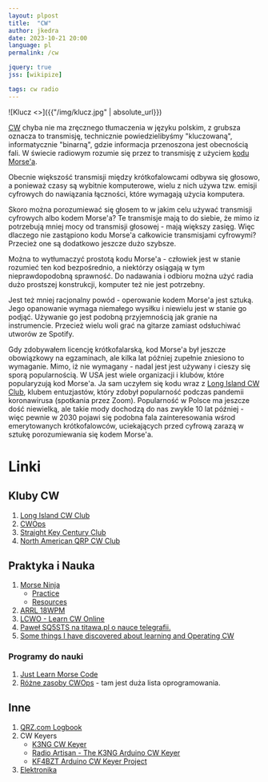 ```yaml
---
layout: plpost
title:  "CW"
author: jkedra
date: 2023-10-21 20:00
language: pl
permalink: /cw

jquery: true
jss: [wikipize]

tags: cw radio
---
```


![Klucz <>]({{"/img/klucz.jpg" | absolute_url}})

[CW](w:) chyba nie ma zręcznego tłumaczenia w języku polskim, z grubsza
oznacza to transmisję, technicznie powiedzielibyśmy "kluczowaną",
informatycznie "binarną", gdzie informacja przenoszona jest obecnością
fali. W świecie radiowym rozumie się przez to transmisję z użyciem
[kodu Morse'a](w:kod_Morse'a).

Obecnie większość transmisji między krótkofalowcami odbywa się głosowo,
a ponieważ czasy są wybitnie komputerowe, wielu z nich używa tzw. emisji
cyfrowych do nawiązania łączności, które wymagają użycia komputera.

Skoro można porozumiewać się głosem to w jakim celu używać transmisji
cyfrowych albo kodem Morse'a? Te transmisje mają to do siebie, że
mimo iz potrzebują mniej mocy od transmisji głosowej - mają większy zasięg.
Więc dlaczego nie zastąpiono kodu Morse'a całkowicie transmisjami
cyfrowymi? Przecież one są dodatkowo jeszcze dużo szybsze.

Można to wytłumaczyć prostotą kodu Morse'a - człowiek jest w stanie rozumieć
ten kod bezpośrednio, a niektórzy osiągają w tym nieprawdopodobną sprawność.
Do nadawania i odbioru można użyć radia dużo prostszej konstrukcji,
komputer też nie jest potrzebny.

Jest też mniej racjonalny powód - operowanie kodem Morse'a jest sztuką.
Jego opanowanie wymaga niemałego wysiłku i niewielu jest w stanie go
podjąć. Używanie go jest podobną przyjemnością jak granie na instrumencie.
Przecież wielu woli grać na gitarze zamiast odsłuchiwać utworów ze Spotify.

Gdy zdobywałem licencję krótkofalarską, kod Morse'a był jeszcze obowiązkowy
na egzaminach, ale kilka lat później zupełnie zniesiono to wymaganie.
Mimo, iż nie wymagany - nadal jest jest używany i cieszy się sporą
popularnością. W USA jest wiele organizacji i klubów, które popularyzują
kod Morse'a. Ja sam uczyłem się kodu wraz z [Long Island CW Club][LICW], 
klubem entuzjastów, który zdobył popularność podczas pandemii
koronawirusa (spotkania przez Zoom). Popularność w Polsce ma jeszcze dość
niewielką, ale takie mody dochodzą do nas zwykle 10 lat później - więc
pewnie w 2030 pojawi się podobna fala zainteresowania wśrod emerytowanych
krótkofalowców, uciekających przed cyfrową zarazą w sztukę porozumiewania
się kodem Morse'a.

# Linki

## Kluby CW

1. [Long Island CW Club][LICW]
2. [CWOps][CWOPS]
3. [Straight Key Century Club][SKCC]
4. [North American QRP CW Club][NAQCC]

## Praktyka i Nauka

1. [Morse Ninja](https://morsecode.ninja/)
    * [Practice](https://morsecode.ninja/practice/)
    * [Resources](https://morsecode.ninja/resources/)
2. [ARRL 18WPM](http://www.arrl.org/18-wpm-code-archive)
3. [LCWO - Learn CW Online][LCWO]
4. [Paweł SQ5STS na titawa.pl o nauce telegrafii.](http://titawa.pl/2016/03/17/nauka-telegrafii-pawel-sq5sts/)
5. [Some things I have discovered about learning and Operating CW][1]

### Programy do nauki

1. [Just Learn Morse Code](http://www.justlearnmorsecode.com/)
2. [Różne zasoby CWOps](https://cwops.org/cw-resources/) - tam
   jest duża lista oprogramowania.

## Inne

1. [QRZ.com Logbook](http://logbook.qrz.com)
2. CW Keyers
    * [K3NG CW Keyer](http://github.com/k3ng/k3ng_cw_keyer)
    * [Radio Artisan - The K3NG Arduino CW Keyer](http://blog.radioartisan.com/arduino-cw-keyer)
    * [KF4BZT Arduino CW Keyer Project](http://kf4bzt.wordpress.com/2015/08/06/arduino-cw-keyer-project)
3. [Elektronika](/elektronika)

[LICW]: https://longislandcwclub.org/
[CWOPS]: https://cwops.org
[NAQCC]: http://naqcc.info
[SKCC]: https://www.skccgroup.com/
[LCWO]: https://lcwo.net/

[1]: https://dimebank.com/cak/k6dbg/k6dbg_cw.html


